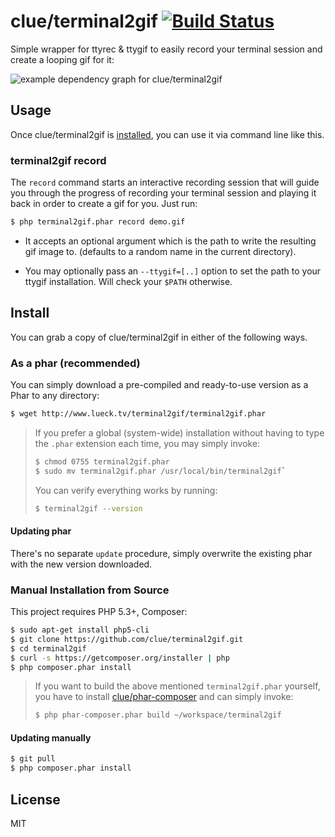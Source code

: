 # clue/terminal2gif [![Build Status](https://travis-ci.org/clue/terminal2gif.png?branch=master)](https://travis-ci.org/clue/terminal2gif)

Simple wrapper for ttyrec & ttygif to easily record your terminal session and create a looping gif for it:

![example dependency graph for clue/terminal2gif](http://www.lueck.tv/terminal2gif/terminal2gif.png)

## Usage

Once clue/terminal2gif is [installed](#install), you can use it via command line like this.

### terminal2gif record

The `record` command starts an interactive recording session that will guide
you through the progress of recording your terminal session and playing it back
in order to create a gif for you. Just run:

```bash
$ php terminal2gif.phar record demo.gif
```

*   It accepts an optional argument which is the path to write the resulting gif
    image to.
    (defaults to a random name in the current directory).

*   You may optionally pass an `--ttygif=[..]` option to set the path to your
    ttygif installation. Will check your `$PATH` otherwise.

## Install

You can grab a copy of clue/terminal2gif in either of the following ways.

### As a phar (recommended)

You can simply download a pre-compiled and ready-to-use version as a Phar
to any directory:

```bash
$ wget http://www.lueck.tv/terminal2gif/terminal2gif.phar
```


> If you prefer a global (system-wide) installation without having to type the `.phar` extension
each time, you may simply invoke:
> 
> ```bash
> $ chmod 0755 terminal2gif.phar
> $ sudo mv terminal2gif.phar /usr/local/bin/terminal2gif`
> ```
>
> You can verify everything works by running:
> 
> ```bash
> $ terminal2gif --version
> ```

#### Updating phar

There's no separate `update` procedure, simply overwrite the existing phar with the new version downloaded.

### Manual Installation from Source

This project requires PHP 5.3+, Composer:

```bash
$ sudo apt-get install php5-cli
$ git clone https://github.com/clue/terminal2gif.git
$ cd terminal2gif
$ curl -s https://getcomposer.org/installer | php
$ php composer.phar install
```

> If you want to build the above mentioned `terminal2gif.phar` yourself, you have
to install [clue/phar-composer](https://github.com/clue/phar-composer#install)
and can simply invoke:
>
> ```bash
> $ php phar-composer.phar build ~/workspace/terminal2gif
> ```

#### Updating manually

```bash
$ git pull
$ php composer.phar install
```

## License

MIT

